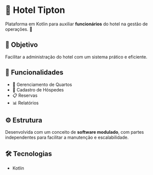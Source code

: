 
# 🏨 Hotel Tipton

Plataforma em Kotlin para auxiliar **funcionários** do hotel na gestão de operações. 🌟

## 🚀 Objetivo

Facilitar a administração do hotel com um sistema prático e eficiente. 

## 🔧 Funcionalidades

- 📅 Gerenciamento de Quartos
- 🛌 Cadastro de Hóspedes
- 📋 Reservas
- 📊 Relatórios

## ⚙️ Estrutura

Desenvolvida com um conceito de **software modulado**, com partes independentes para facilitar a manutenção e escalabilidade.

## 🛠️ Tecnologias

- Kotlin
